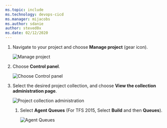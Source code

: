 ```yaml
---
ms.topic: include
ms.technology: devops-cicd
ms.manager: mijacobs
ms.author: sdanie
author: steved0x
ms.date: 02/12/2020
---
```


1. Navigate to your project and choose **Manage project** (gear icon).

   ![Manage project](../../media/agent-queues-tab/manage-project-2015.png)

1. Choose **Control panel**.

   ![Choose Control panel](../../media/agent-queues-tab/control-panel-2015.png)

1. Select the desired project collection, and choose **View the collection administration page**.

   ![Project collection administration](../../media/agent-queues-tab/project-collection-admin-tfs-2015.png)

   1. Select **Agent Queues** (For TFS 2015, Select **Build** and then **Queues**).

      ![Agent Queues](../../media/agent-queues-tab/agent-queues-tfs-2015.png)
